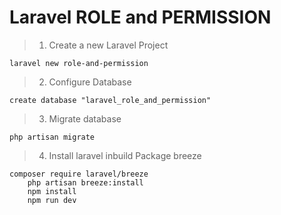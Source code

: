# Laravel ROLE and PERMISSION 

>1. Create a new Laravel Project 

    laravel new role-and-permission

>2. Configure Database 

    create database "laravel_role_and_permission"

>3. Migrate database

    php artisan migrate

>4. Install laravel inbuild Package breeze

    composer require laravel/breeze
        php artisan breeze:install
        npm install
        npm run dev
